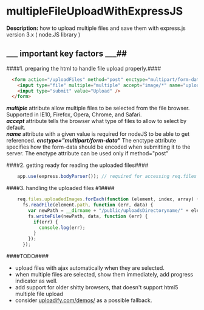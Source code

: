 multipleFileUploadWithExpressJS
===============================

**Description:** how to upload multiple files and save them with express.js version 3.x ( node.JS library )

## ___ important key factors ___##

####1. preparing the html to handle file upload properly.####
```html
  <form action="/uploadFiles" method="post" enctype="multipart/form-data">
    <input type="file" multiple="multiple" accept="image/*" name="uploadedImages"/><br/>
    <input type="submit" value="Upload" />
  </form>
```

***multiple*** attribute allow multiple files to be selected from the file browser. Supported in IE10, Firefox, Opera, Chrome, and Safari.    
***accept*** attribute tells the browser what type of files to allow to select by default.    
***name*** attribute with a given value is required for nodeJS to be able to get referenced.
***enctype="multipart/form-data"*** The enctype attribute specifies how the form-data should be encoded when submitting it to the server. The enctype attribute can be used only if method="post"

####2. getting ready for reading the uploaded files####
```javascript
    app.use(express.bodyParser()); // required for accessing req.files object
```

####3. handling the uploaded files #1####
```javascript
    req.files.uploadedImages.forEach(function (element, index, array) {
      fs.readFile(element.path, function (err, data) {
        var newPath = __dirname + "/public/uploadsDirectoryname/" + element.name;
        fs.writeFile(newPath, data, function (err) {
          if(err) {
            console.log(err);
          }
        });
      });
```

####TODO####
  - upload files with ajax automatically when they are selected.
  - when multiple files are selected, show them immediately, add progress indicator as well.
  - add support for older shitty browsers, that doesn't support html5 multiple file upload  
  - consider <a href="http://www.uploadify.com/demos/" target="_blank">uploadify.com/demos/</a> as a possible fallback.
